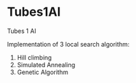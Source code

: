 # Tubes1AI
Tubes 1 AI

Implementation of 3 local search algorithm:
1. Hill climbing
2. Simulated Annealing
3. Genetic Algorithm